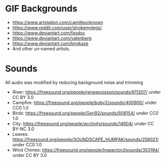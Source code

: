 # GIF Backgrounds

- https://www.artstation.com/camilleunknown
- https://www.reddit.com/user/strokemylegs/
- https://www.deviantart.com/faxdoc
- https://www.deviantart.com/valenberg
- https://www.deviantart.com/kirokaze
- And other un-named artists.

# Sounds

All audio was modified by reducing background noise and trimming

- River: https://freesound.org/people/reneepoisson/sounds/611207/ under CC BY 3.0
- Campfire: https://freesound.org/people/bobv2/sounds/400900/ under CC0 1.0
- Birds: https://freesound.org/people/Geri92/sounds/608154/ under CC0 1.0
- City: https://freesound.org/people/acclivity/sounds/14604/ under CC BY-NC 3.0
- Leaves: https://freesound.org/people/SOUNDSCAPE_HUMFAK/sounds/258021/ under CC0 1.0
- Wind Chimes: https://freesound.org/people/InspectorJ/sounds/353194/ under CC BY 3.0
